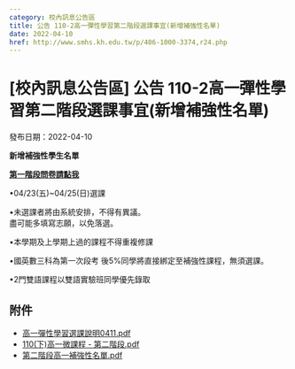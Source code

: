 ```yaml
---
category: 校內訊息公告區
title: 公告 110-2高一彈性學習第二階段選課事宜(新增補強性名單)
date: 2022-04-10
href: http://www.smhs.kh.edu.tw/p/406-1000-3374,r24.php
---
```


# [校內訊息公告區] 公告 110-2高一彈性學習第二階段選課事宜(新增補強性名單)

發布日期：2022-04-10

**新增補強性學生名單**

[**第一階段問卷請點我**](https://docs.google.com/forms/d/1bmXr_W2hy-Szl9foxQyWQkPwcz_NlaLgnur0SgosC9Y/edit)

•04/23(五)~04/25(日)選課

•未選課者將由系統安排，不得有異議。  
盡可能多填寫志願，以免落選。

•本學期及上學期上過的課程不得重複修課

•國英數三科為第一次段考 後5%同學將直接綁定至補強性課程，無須選課。

•2門雙語課程以雙語實驗班同學優先錄取

## 附件

- [高一彈性學習選課說明0411.pdf](https://www.smhs.kh.edu.tw/var/file/0/1000/attach/76/pta_3128_827985_74309.pdf)
- [110(下)高一微課程 - 第二階段.pdf](https://www.smhs.kh.edu.tw/var/file/0/1000/attach/76/pta_3162_3701980_37715.pdf)
- [第二階段高一補強性名單.pdf](https://www.smhs.kh.edu.tw/var/file/0/1000/attach/76/pta_3163_2093423_37959.pdf)
